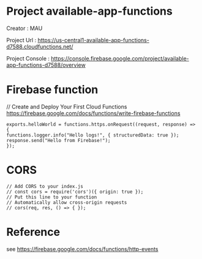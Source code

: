 # Project available-app-functions

Creator : MAU

Project Url :
https://us-central1-available-app-functions-d7588.cloudfunctions.net/

Project Console :
https://console.firebase.google.com/project/available-app-functions-d7588/overview

# Firebase function

// Create and Deploy Your First Cloud Functions
https://firebase.google.com/docs/functions/write-firebase-functions

```
exports.helloWorld = functions.https.onRequest((request, response) => {
functions.logger.info("Hello logs!", { structuredData: true });
response.send("Hello from Firebase!");
});
```

# CORS

```
// Add CORS to your index.js
// const cors = require('cors')({ origin: true });
// Put this line to your function
// Automatically allow cross-origin requests
// cors(req, res, () => { });
```

# Reference

see https://firebase.google.com/docs/functions/http-events
